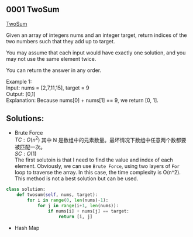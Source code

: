 ## 0001 TwoSum
[TwoSum](https://leetcode.cn/problems/two-sum/)

Given an array of integers nums and an integer target, return indices of the two numbers such that they add up to target.

You may assume that each input would have exactly one solution, and you may not use the same element twice.

You can return the answer in any order.

Example 1:  
Input: nums = [2,7,11,15], target = 9  
Output: [0,1]  
Explanation: Because nums[0] + nums[1] == 9, we return [0, 1].

## Solutions:  
- Brute Force  
$TC: O(n^2)$ 其中 N 是数组中的元素数量。最坏情况下数组中任意两个数都要被匹配一次。   
$SC: O(1)$   
The first solutoin is that I need to find the value and index of each element. Obviously, we can use `Brute Force`, using two layers of `For` loop to traverse the array. In this case, the time complexity is O(n^2). This method is not a best solution but can be used.
```python
class solution:
    def twosum(self, nums, target):
        for i in range(0, len(nums)-1):
            for j in range(i+1, len(nums)):
                if nums[i] + nums[j] == target:
                    return [i, j]
```

- Hash Map  
